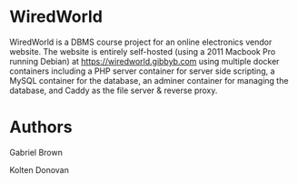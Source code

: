 # WiredWorld
WiredWorld is a DBMS course project for an online electronics vendor website. The website is entirely self-hosted (using a 2011 Macbook Pro running Debian) at https://wiredworld.gibbyb.com using multiple docker containers including a PHP server container for server side scripting, a MySQL container for the database, an adminer container for managing the database, and Caddy as the file server & reverse proxy. 

# Authors

Gabriel Brown

Kolten Donovan


